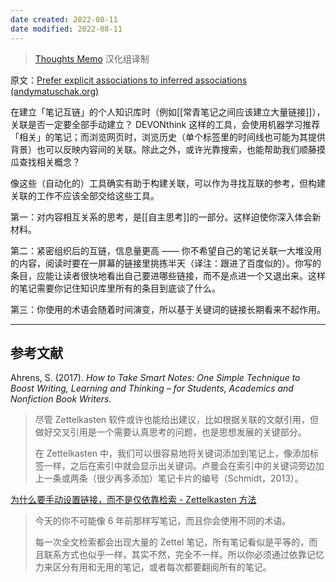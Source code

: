 ```yaml
---
date created: 2022-08-11
date modified: 2022-08-11
---
```

> [Thoughts Memo](https://paratranz.cn/projects/3131) 汉化组译制

原文：[Prefer explicit associations to inferred associations (andymatuschak.org)](https://notes.andymatuschak.org/z4RjXweCWNTdmHUFJpDCPmWVnwBEDbKviu9QJ)

在建立「笔记互链」的个人知识库时（例如[[常青笔记之间应该建立大量链接]]），关联是否一定要全部手动建立？ DEVONthink 这样的工具，会使用机器学习推荐「相关」的笔记；而浏览网页时，浏览历史（单个标签里的时间线也可能为其提供背景）也可以反映内容间的关联。除此之外，或许光靠搜索，也能帮助我们顺藤摸瓜查找相关概念？

像这些（自动化的）工具确实有助于构建关联，可以作为寻找互联的参考，但构建关联的工作不应该全部交给这些工具。

第一：对内容相互关系的思考，是[[自主思考]]的一部分。这样迫使你深入体会新材料。

第二：紧密组织后的互链，信息量更高 —— 你不希望自己的笔记关联一大堆没用的内容，阅读时要在一屏幕的链接里挑拣半天（译注：跟进了百度似的）。你写的条目，应能让读者很快地看出自己要进哪些链接，而不是点进一个又退出来。这样的笔记需要你记住知识库里所有的条目到底谈了什么。

第三：你使用的术语会随着时间演变，所以基于关键词的链接长期看来不起作用。

___

## 参考文献

Ahrens, S. (2017). _How to Take Smart Notes: One Simple Technique to Boost Writing, Learning and Thinking – for Students, Academics and Nonfiction Book Writers_.

> 尽管 Zettelkasten 软件或许也能给出建议，比如根据关联的文献引用，但做好交叉引用是一个需要认真思考的问题，也是思想发展的关键部分。
>
> 在 Zettelkasten 中，我们可以很容易地将关键词添加到笔记上，像添加标签一样，之后在索引中就会显示出关键词。卢曼会在索引中的关键词旁边加上一条或两条（很少再多添加）笔记卡片的编号（Schmidt，2013）。

[为什么要手动设置链接，而不是仅依靠检索 - Zettelkasten 方法](https://zettelkasten.de/posts/search-alone-is-not-enough/)

> 今天的你不可能像 6 年前那样写笔记，而且你会使用不同的术语。
>
> 每一次全文检索都会出现大量的 Zettel 笔记，所有笔记看似是平等的，而且联系方式也似乎一样，其实不然，完全不一样。所以你必须通过依靠记忆力来区分有用和无用的笔记，或者每次都要翻阅所有的笔记。
